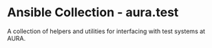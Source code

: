 # Ansible Collection - aura.test

A collection of helpers and utilities for interfacing with test systems at AURA.
